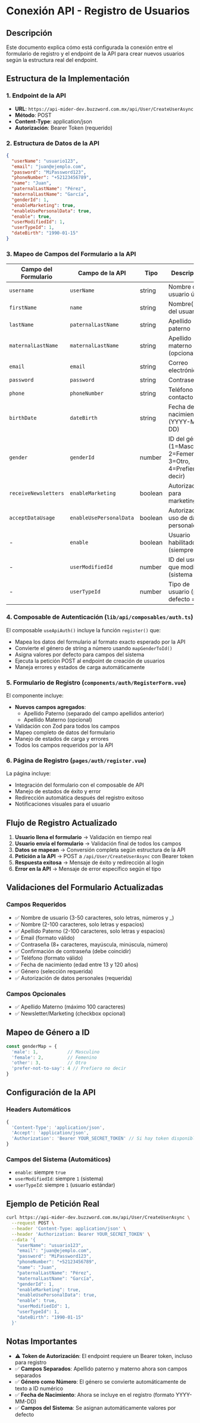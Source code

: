 # Conexión API - Registro de Usuarios

## Descripción
Este documento explica cómo está configurada la conexión entre el formulario de registro y el endpoint de la API para crear nuevos usuarios según la estructura real del endpoint.

## Estructura de la Implementación

### 1. Endpoint de la API
- **URL**: `https://api-mider-dev.buzzword.com.mx/api/User/CreateUserAsync`
- **Método**: POST
- **Content-Type**: application/json
- **Autorización**: Bearer Token (requerido)

### 2. Estructura de Datos de la API
```json
{
  "userName": "usuario123",
  "email": "juan@ejemplo.com",
  "password": "MiPassword123",
  "phoneNumber": "+52123456789",
  "name": "Juan",
  "paternalLastName": "Pérez",
  "maternalLastName": "García",
  "genderId": 1,
  "enableMarketing": true,
  "enableUsePersonalData": true,
  "enable": true,
  "userModifiedId": 1,
  "userTypeId": 1,
  "dateBirth": "1990-01-15"
}
```

### 3. Mapeo de Campos del Formulario a la API

| Campo del Formulario | Campo de la API | Tipo | Descripción |
|---------------------|----------------|------|-------------|
| `username` | `userName` | string | Nombre de usuario único |
| `firstName` | `name` | string | Nombre(s) del usuario |
| `lastName` | `paternalLastName` | string | Apellido paterno |
| `maternalLastName` | `maternalLastName` | string | Apellido materno (opcional) |
| `email` | `email` | string | Correo electrónico |
| `password` | `password` | string | Contraseña |
| `phone` | `phoneNumber` | string | Teléfono de contacto |
| `birthDate` | `dateBirth` | string | Fecha de nacimiento (YYYY-MM-DD) |
| `gender` | `genderId` | number | ID del género (1=Masculino, 2=Femenino, 3=Otro, 4=Prefiero no decir) |
| `receiveNewsletters` | `enableMarketing` | boolean | Autorización para marketing |
| `acceptDataUsage` | `enableUsePersonalData` | boolean | Autorización uso de datos personales |
| - | `enable` | boolean | Usuario habilitado (siempre true) |
| - | `userModifiedId` | number | ID del usuario que modifica (sistema = 1) |
| - | `userTypeId` | number | Tipo de usuario (por defecto = 1) |

### 4. Composable de Autenticación (`lib/api/composables/auth.ts`)
El composable `useApiAuth()` incluye la función `register()` que:
- Mapea los datos del formulario al formato exacto esperado por la API
- Convierte el género de string a número usando `mapGenderToId()`
- Asigna valores por defecto para campos del sistema
- Ejecuta la petición POST al endpoint de creación de usuarios
- Maneja errores y estados de carga automáticamente

### 5. Formulario de Registro (`components/auth/RegisterForm.vue`)
El componente incluye:
- **Nuevos campos agregados**:
  - Apellido Paterno (separado del campo apellidos anterior)
  - Apellido Materno (opcional)
- Validación con Zod para todos los campos
- Mapeo completo de datos del formulario
- Manejo de estados de carga y errores
- Todos los campos requeridos por la API

### 6. Página de Registro (`pages/auth/register.vue`)
La página incluye:
- Integración del formulario con el composable de API
- Manejo de estados de éxito y error
- Redirección automática después del registro exitoso
- Notificaciones visuales para el usuario

## Flujo de Registro Actualizado

1. **Usuario llena el formulario** → Validación en tiempo real
2. **Usuario envía el formulario** → Validación final de todos los campos
3. **Datos se mapean** → Conversión completa según estructura de la API
4. **Petición a la API** → POST a `/api/User/CreateUserAsync` con Bearer token
5. **Respuesta exitosa** → Mensaje de éxito y redirección al login
6. **Error en la API** → Mensaje de error específico según el tipo

## Validaciones del Formulario Actualizadas

### Campos Requeridos
- ✅ Nombre de usuario (3-50 caracteres, solo letras, números y _)
- ✅ Nombre (2-100 caracteres, solo letras y espacios)
- ✅ Apellido Paterno (2-100 caracteres, solo letras y espacios)
- ✅ Email (formato válido)
- ✅ Contraseña (8+ caracteres, mayúscula, minúscula, número)
- ✅ Confirmación de contraseña (debe coincidir)
- ✅ Teléfono (formato válido)
- ✅ Fecha de nacimiento (edad entre 13 y 120 años)
- ✅ Género (selección requerida)
- ✅ Autorización de datos personales (requerida)

### Campos Opcionales
- ✅ Apellido Materno (máximo 100 caracteres)
- ✅ Newsletter/Marketing (checkbox opcional)

## Mapeo de Género a ID

```javascript
const genderMap = {
  'male': 1,           // Masculino
  'female': 2,         // Femenino
  'other': 3,          // Otro
  'prefer-not-to-say': 4 // Prefiero no decir
}
```

## Configuración de la API

### Headers Automáticos
```javascript
{
  'Content-Type': 'application/json',
  'Accept': 'application/json',
  'Authorization': 'Bearer YOUR_SECRET_TOKEN' // Si hay token disponible
}
```

### Campos del Sistema (Automáticos)
- `enable`: siempre `true`
- `userModifiedId`: siempre `1` (sistema)
- `userTypeId`: siempre `1` (usuario estándar)

## Ejemplo de Petición Real

```bash
curl https://api-mider-dev.buzzword.com.mx/api/User/CreateUserAsync \
  --request POST \
  --header 'Content-Type: application/json' \
  --header 'Authorization: Bearer YOUR_SECRET_TOKEN' \
  --data '{
    "userName": "usuario123",
    "email": "juan@ejemplo.com",
    "password": "MiPassword123",
    "phoneNumber": "+52123456789",
    "name": "Juan",
    "paternalLastName": "Pérez",
    "maternalLastName": "García",
    "genderId": 1,
    "enableMarketing": true,
    "enableUsePersonalData": true,
    "enable": true,
    "userModifiedId": 1,
    "userTypeId": 1,
    "dateBirth": "1990-01-15"
  }'
```

## Notas Importantes

- ⚠️ **Token de Autorización**: El endpoint requiere un Bearer token, incluso para registro
- ✅ **Campos Separados**: Apellido paterno y materno ahora son campos separados
- ✅ **Género como Número**: El género se convierte automáticamente de texto a ID numérico
- ✅ **Fecha de Nacimiento**: Ahora se incluye en el registro (formato YYYY-MM-DD)
- ✅ **Campos del Sistema**: Se asignan automáticamente valores por defecto 